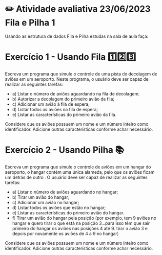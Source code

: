

# ✏️ Atividade avaliativa 23/06/2023 Fila e Pilha 1
Usando as estrutura de dados Fila e Pilha estudas na sala de aula faça:


# Exercício 1  - Usando Fila 1️⃣2️⃣3️⃣
   Escreva um programa que simule o controle de uma pista de decolagem de aviões em um aeroporto. Neste programa, o usuário deve ser capaz de realizar as seguintes tarefas:
   - a) Listar o número de aviões aguardando na fila de decolagem;
   - b) Autorizar a decolagem do primeiro avião da fila;
   - c) Adicionar um avião à fila de espera;
   - d) Listar todos os aviões na fila de espera;
   - e) Listar as características do primeiro avião da fila.
   
   Considere que os aviões possuem um nome e um número inteiro como identificador. Adicione outras características conforme achar necessário.

# Exercício 2 - Usando Pilha 📚
   Escreva um programa que simule o controle de aviões em um hangar do aeroporto, o hangar contém uma única alameda, pelo que os
   aviões ficam um detrás de outro . O usuário deve ser capaz de realizar as seguintes tarefas:
   - a) Listar o número de aviões aguardando no hangar;
   - b) Tirar um  avião do hangar;
   - c) Adicionar um avião no hangar;
   - d) Listar todos os aviões que estão no hangar;
   - e) Listar as características do primeiro avião do hangar.
   - f) Tirar um avião do hangar pela posição (por exemplo, tem 9 aviões no hangar e quero tirar o que está na posição 3...para isso têm que sair primeiro do hangar os aviões nas posições 4 até 9. tirar o avião 3 e depois por novamente os aviões de 4 a 9 no hangar)

Considere que os aviões possuem um nome e um número inteiro como identificador. Adicione outras características conforme achar necessário.